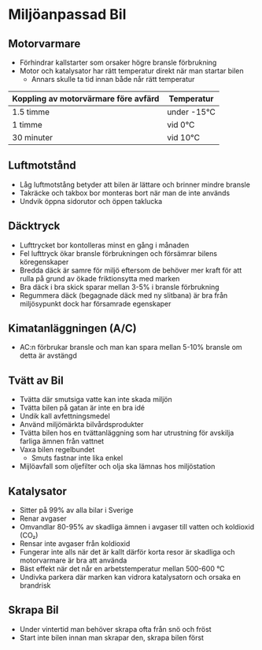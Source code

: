 # Miljöanpassad Bil

## Motorvarmare

* Förhindrar kallstarter som orsaker högre bransle förbrukning
* Motor och katalysator har rätt temperatur direkt när man startar bilen
  * Annars skulle ta tid innan både når rätt temperatur

| Koppling av motorvärmare före avfärd | Temperatur  |
| ------------------------------------ | ----------- |
| 1.5 timme                            | under -15°C |
| 1 timme                              | vid 0°C     |
| 30 minuter                           | vid 10°C    |

## Luftmotstånd

* Låg luftmotstång betyder att bilen är lättare och brinner mindre bransle
* Takräcke och takbox bor monteras bort när man de inte används
* Undvik öppna sidorutor och öppen taklucka

## Däcktryck

* Lufttrycket bor kontolleras minst en gång i månaden 
* Fel lufttryck ökar bransle förbrukningen och försämrar bilens köregenskaper
* Bredda däck är samre för miljö eftersom de behöver mer kraft för att rulla på grund av ökade friktionsytta med marken
* Bra däck i bra skick sparar mellan 3-5% i bransle förbrukning
* Regummera däck (begagnade däck med ny slitbana) är bra från miljösypunkt dock har församrade egenskaper 

## Kimatanläggningen (A/C)

* AC:n förbrukar bransle och man kan spara mellan 5-10% bransle om detta är avstängd 

## Tvätt av Bil

* Tvätta där smutsiga vatte kan inte skada miljön
* Tvätta bilen på gatan är inte en bra idé
* Undik kall avfettningsmedel
* Använd miljömärkta bilvårdsprodukter
* Tvätta bilen hos en tvättanläggning som har utrustning för avskilja farliga ämnen från vattnet
* Vaxa bilen regelbundet
  * Smuts fastnar inte lika enkel
* Mijlöavfall som oljefilter och olja ska lämnas hos miljöstation

## Katalysator

* Sitter på 99% av alla bilar i Sverige
* Renar avgaser
* Omvandlar 80-95% av skadliga ämnen i avgaser till vatten och koldioxid (CO₂)
* Rensar inte avgaser från koldioxid
* Fungerar inte alls när det är kallt därför korta resor är skadliga och motorvarmare är bra att använda
* Bäst effekt när det når en arbetstemperatur mellan 500-600 °C
* Undivka parkera där marken kan vidrora katalysatorn och orsaka en brandrisk 

## Skrapa Bil

* Under vintertid man behöver skrapa ofta från snö och fröst
* Start inte bilen innan man skrapar den, skrapa bilen först

